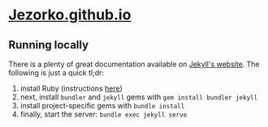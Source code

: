 # [Jezorko.github.io](https://jezorko.github.io/)

## Running locally

There is a plenty of great documentation available on [Jekyll's website](https://jekyllrb.com/).
The following is just a quick tl;dr:

 1. install Ruby (instructions [here](https://www.ruby-lang.org/en/documentation/installation/))
 2. next, install `bundler` and `jekyll` gems with ```gem install bundler jekyll```
 3. install project-specific gems with ```bundle install```
 4. finally, start the server: ```bundle exec jekyll serve```